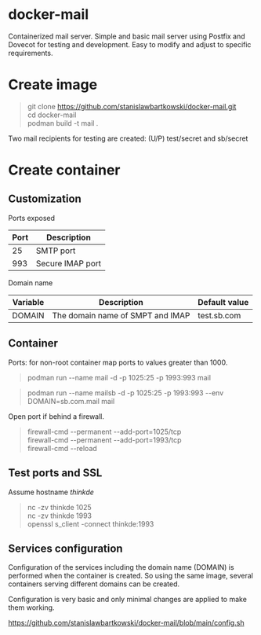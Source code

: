 # docker-mail

Containerized mail server. Simple and basic mail server using Postfix and Dovecot for testing and development. Easy to modify and adjust to specific requirements.

# Create image

> git clone https://github.com/stanislawbartkowski/docker-mail.git<br>
> cd docker-mail<br>
> podman build -t mail .<br>

Two mail recipients for testing are created: (U/P) test/secret and sb/secret

# Create container

## Customization 

Ports exposed

| Port | Description |
| ---  | ----- |
| 25 | SMTP port
| 993 | Secure IMAP port

Domain name

| Variable | Description | Default value |
| ---- | --- | --- |
| DOMAIN | The domain name of SMPT and IMAP | test.sb.com

## Container

Ports: for non-root container map ports to values greater than 1000.

> podman run --name mail -d -p 1025:25  -p 1993:993 mail<br>

> podman run --name mailsb -d -p 1025:25 -p 1993:993 --env DOMAIN=sb.com.mail mail<br>

Open port if behind a firewall.

> firewall-cmd --permanent --add-port=1025/tcp<br>
> firewall-cmd --permanent --add-port=1993/tcp<br>
> firewall-cmd --reload<br>

## Test ports and SSL

Assume hostname *thinkde*

> nc -zv thinkde 1025<br>
> nc -zv thinkde 1993<br>
> openssl s_client -connect thinkde:1993<br>

## Services configuration

Configuration of the services including the domain name (DOMAIN) is performed when the container is created. So using the same image, several containers serving different domains can be created.

Configuration is very basic and only minimal changes are applied to make them working.

https://github.com/stanislawbartkowski/docker-mail/blob/main/config.sh



